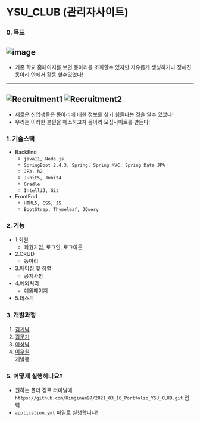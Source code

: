 # YSU_CLUB (관리자사이트)

### 0. 목표

![image](https://user-images.githubusercontent.com/65409092/113539545-f93f7880-9618-11eb-928b-cccea3697377.png)
---
- 기존 학교 홈페이지를 보면 동아리를 조회할수 있지만 자유롭게 생성하거나 정해진 동아리 안에서 활동 할수있었다!

---
![Recruitment1](https://user-images.githubusercontent.com/65409092/113539386-ae256580-9618-11eb-8316-bddea08e1a7c.png)
![Recruitment2](https://user-images.githubusercontent.com/65409092/113539421-c0070880-9618-11eb-9798-ed0ef9242283.png)
---

- 새로운 신입생들은 동아리에 대한 정보를 찾기 힘들다는 것을 알수 있었다!
- 우리는 이러한 불편을 해소하고자 동아리 모집사이트를 만든다!


### 1. 기술스택
- BackEnd
    - `java11, Node.js`
    - `SpringBoot 2.4.3, Spring, Spring MVC, Spring Data JPA`
    - `JPA, h2`
    - `Junit5, Junit4`
    - `Gradle`
    - `IntelliJ, Git`
- FrontEnd
    - `HTML5, CSS, JS`
    - `BootStrap, Thymeleaf, JQuery`

### 2. 기능
- 1.회원
    - 회원가입, 로그인, 로그아웃
- 2.CRUD
    - 동아리
- 3.페이징 및 정렬
    - 공지사항
- 4.예외처리
    - 예외페이지
- 5.테스트

### 3. 개발과정
1. [김기남](https://github.com/Kimginam97/2021_03_16_Portfolio_YSU_CLUB/tree/master/summary/ginam)
2. [김문기](https://github.com/Kimginam97/2021_03_16_Portfolio_YSU_CLUB/tree/master/summary/mungi)
3. [이상남](https://github.com/Kimginam97/2021_03_16_Portfolio_YSU_CLUB/tree/master/summary/sangnam)
4. [이우원](https://github.com/Kimginam97/2021_03_16_Portfolio_YSU_CLUB/tree/master/summary/woowon)
    <br>
    개발중 ...

### 5. 어떻게 실행하나요?
- 원하는 폴더 경로 터미널에 `https://github.com/Kimginam97/2021_03_16_Portfolio_YSU_CLUB.git` 입력
- `application.yml` 파일로 실행합니다!




